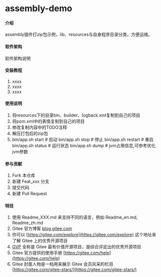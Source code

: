 # assembly-demo

#### 介绍
assembly插件打zip包示例，lib、resources与自身程序目录分类，方便运维。

#### 软件架构
软件架构说明


#### 安装教程

1.  xxxx
2.  xxxx
3.  xxxx

#### 使用说明

1.  将resources下的目录bin、builder、logback.xml复制到自己的项目
2.  将pom.xml中的<build/>表情复制到自己的项目
3.  修改复制内容中的TODO注释
4.  解压打包后的zip包
5.  bin/app.sh start    # 启动
    bin/app.sh stop     # 停止
    bin/app.sh restart  # 重启
    bin/app.sh status   # 运行状态
    bin/app.sh dump     # jvm占用信息,可参考优化jvm参数    

#### 参与贡献

1.  Fork 本仓库
2.  新建 Feat_xxx 分支
3.  提交代码
4.  新建 Pull Request


#### 特技

1.  使用 Readme\_XXX.md 来支持不同的语言，例如 Readme\_en.md, Readme\_zh.md
2.  Gitee 官方博客 [blog.gitee.com](https://blog.gitee.com)
3.  你可以 [https://gitee.com/explore](https://gitee.com/explore) 这个地址来了解 Gitee 上的优秀开源项目
4.  [GVP](https://gitee.com/gvp) 全称是 Gitee 最有价值开源项目，是综合评定出的优秀开源项目
5.  Gitee 官方提供的使用手册 [https://gitee.com/help](https://gitee.com/help)
6.  Gitee 封面人物是一档用来展示 Gitee 会员风采的栏目 [https://gitee.com/gitee-stars/](https://gitee.com/gitee-stars/)
